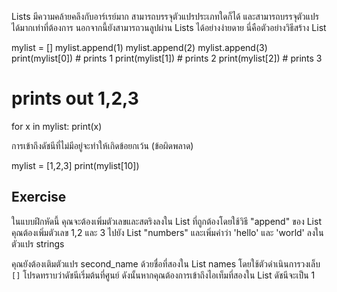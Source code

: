 Lists มีความคล้ายคลึงกับอาร์เรย์มาก สามารถบรรจุตัวแปรประเภทใดก็ได้ และสามารถบรรจุตัวแปรได้มากเท่าที่ต้องการ นอกจากนี้ยังสามารถวนลูปผ่าน Lists ได้อย่างง่ายดาย นี่คือตัวอย่างวิธีสร้าง List

mylist = []
mylist.append(1)
mylist.append(2)
mylist.append(3)
print(mylist[0]) # prints 1
print(mylist[1]) # prints 2
print(mylist[2]) # prints 3

# prints out 1,2,3
for x in mylist:
    print(x)

การเข้าถึงดัชนีที่ไม่มีอยู่จะทำให้เกิดข้อยกเว้น (ข้อผิดพลาด)

mylist = [1,2,3]
print(mylist[10])

Exercise
--------

ในแบบฝึกหัดนี้ คุณจะต้องเพิ่มตัวเลขและสตริงลงใน List ที่ถูกต้องโดยใช้วิธี "append" ของ List คุณต้องเพิ่มตัวเลข 1,2 และ 3 ไปยัง List "numbers" และเพิ่มคำว่า 'hello' และ 'world' ลงในตัวแปร strings

คุณยังต้องเติมตัวแปร second_name ด้วยชื่อที่สองใน List names โดยใช้ตัวดำเนินการวงเล็บ `[]` โปรดทราบว่าดัชนีเริ่มต้นที่ศูนย์ ดังนั้นหากคุณต้องการเข้าถึงไอเท็มที่สองใน List ดัชนีจะเป็น 1
